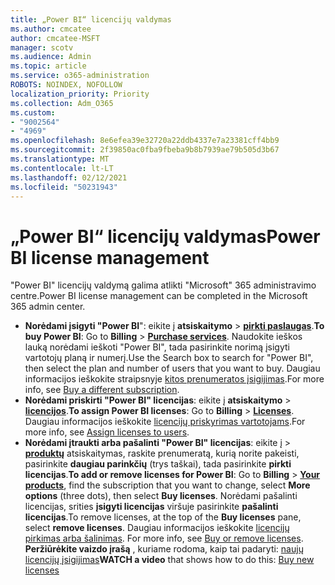 ```yaml
---
title: „Power BI“ licencijų valdymas
ms.author: cmcatee
author: cmcatee-MSFT
manager: scotv
ms.audience: Admin
ms.topic: article
ms.service: o365-administration
ROBOTS: NOINDEX, NOFOLLOW
localization_priority: Priority
ms.collection: Adm_O365
ms.custom:
- "9002564"
- "4969"
ms.openlocfilehash: 8e6efea39e32720a22ddb4337e7a23381cff4bb9
ms.sourcegitcommit: 2f39850ac0fba9fbeba9b8b7939ae79b505d3b67
ms.translationtype: MT
ms.contentlocale: lt-LT
ms.lasthandoff: 02/12/2021
ms.locfileid: "50231943"
---
```

# <a name="power-bi-license-management"></a><span data-ttu-id="10893-102">„Power BI“ licencijų valdymas</span><span class="sxs-lookup"><span data-stu-id="10893-102">Power BI license management</span></span>

<span data-ttu-id="10893-103">"Power BI" licencijų valdymą galima atlikti "Microsoft" 365 administravimo centre.</span><span class="sxs-lookup"><span data-stu-id="10893-103">Power BI license management can be completed in the Microsoft 365 admin center.</span></span>

- <span data-ttu-id="10893-104">**Norėdami įsigyti "Power BI**": eikite į **atsiskaitymo** \> **[pirkti paslaugas](https://go.microsoft.com/fwlink/p/?linkid=868433)**.</span><span class="sxs-lookup"><span data-stu-id="10893-104">**To buy Power BI**: Go to **Billing** \> **[Purchase services](https://go.microsoft.com/fwlink/p/?linkid=868433)**.</span></span> <span data-ttu-id="10893-105">Naudokite ieškos lauką norėdami ieškoti "Power BI", tada pasirinkite norimą įsigyti vartotojų planą ir numerį.</span><span class="sxs-lookup"><span data-stu-id="10893-105">Use the Search box to search for "Power BI", then select the plan and number of users that you want to buy.</span></span> <span data-ttu-id="10893-106">Daugiau informacijos ieškokite straipsnyje [kitos prenumeratos įsigijimas](https://docs.microsoft.com/microsoft-365/commerce/try-or-buy-microsoft-365#buy-a-different-subscription).</span><span class="sxs-lookup"><span data-stu-id="10893-106">For more info, see [Buy a different subscription](https://docs.microsoft.com/microsoft-365/commerce/try-or-buy-microsoft-365#buy-a-different-subscription).</span></span>
- <span data-ttu-id="10893-107">**Norėdami priskirti "Power BI" licencijas**: eikite į **atsiskaitymo**  >  **[licencijos](https://go.microsoft.com/fwlink/p/?linkid=842264)**.</span><span class="sxs-lookup"><span data-stu-id="10893-107">**To assign Power BI licenses**: Go to **Billing** > **[Licenses](https://go.microsoft.com/fwlink/p/?linkid=842264)**.</span></span> <span data-ttu-id="10893-108">Daugiau informacijos ieškokite [licencijų priskyrimas vartotojams](https://docs.microsoft.com/microsoft-365/admin/manage/assign-licenses-to-users).</span><span class="sxs-lookup"><span data-stu-id="10893-108">For more info, see [Assign licenses to users](https://docs.microsoft.com/microsoft-365/admin/manage/assign-licenses-to-users).</span></span>
- <span data-ttu-id="10893-109">**Norėdami įtraukti arba pašalinti "Power BI" licencijas**: eikite į  >  **[produktų](https://go.microsoft.com/fwlink/p/?linkid=842054)** atsiskaitymas, raskite prenumeratą, kurią norite pakeisti, pasirinkite **daugiau parinkčių** (trys taškai), tada pasirinkite **pirkti licencijas**.</span><span class="sxs-lookup"><span data-stu-id="10893-109">**To add or remove licenses for Power BI**: Go to **Billing** > **[Your products](https://go.microsoft.com/fwlink/p/?linkid=842054)**, find the subscription that you want to change, select **More options** (three dots), then select **Buy licenses**.</span></span> <span data-ttu-id="10893-110">Norėdami pašalinti licencijas, srities **įsigyti licencijas** viršuje pasirinkite **pašalinti licencijas**.</span><span class="sxs-lookup"><span data-stu-id="10893-110">To remove licenses, at the top of the **Buy licenses** pane, select **remove licenses**.</span></span> <span data-ttu-id="10893-111">Daugiau informacijos ieškokite [licencijų pirkimas arba šalinimas](https://docs.microsoft.com/microsoft-365/commerce/licenses/buy-licenses). </span><span class="sxs-lookup"><span data-stu-id="10893-111">For more info, see [Buy or remove licenses](https://docs.microsoft.com/microsoft-365/commerce/licenses/buy-licenses).</span></span>\
<span data-ttu-id="10893-112">**Peržiūrėkite vaizdo įrašą** , kuriame rodoma, kaip tai padaryti: [naujų licencijų įsigijimas](https://go.microsoft.com/fwlink/p/?linkid=2154857)</span><span class="sxs-lookup"><span data-stu-id="10893-112">**WATCH a video** that shows how to do this: [Buy new licenses](https://go.microsoft.com/fwlink/p/?linkid=2154857)</span></span>